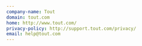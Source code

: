 ```yaml
---
company-name: Tout
domain: tout.com
home: http://www.tout.com/
privacy-policy: http://support.tout.com/privacy/
email: help@tout.com
---
```




